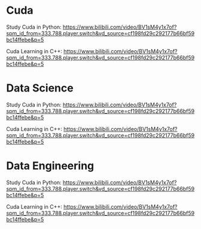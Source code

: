 # Cuda

Study Cuda in Python:
https://www.bilibili.com/video/BV1sM4y1x7of?spm_id_from=333.788.player.switch&vd_source=cf198fd29c292177b66bf59bc14ffebe&p=5

Cuda Learning in C++:
https://www.bilibili.com/video/BV1sM4y1x7of?spm_id_from=333.788.player.switch&vd_source=cf198fd29c292177b66bf59bc14ffebe&p=5

# Data Science

Study Cuda in Python:
https://www.bilibili.com/video/BV1sM4y1x7of?spm_id_from=333.788.player.switch&vd_source=cf198fd29c292177b66bf59bc14ffebe&p=5

Cuda Learning in C++:
https://www.bilibili.com/video/BV1sM4y1x7of?spm_id_from=333.788.player.switch&vd_source=cf198fd29c292177b66bf59bc14ffebe&p=5


# Data Engineering

Study Cuda in Python:
https://www.bilibili.com/video/BV1sM4y1x7of?spm_id_from=333.788.player.switch&vd_source=cf198fd29c292177b66bf59bc14ffebe&p=5

Cuda Learning in C++:
https://www.bilibili.com/video/BV1sM4y1x7of?spm_id_from=333.788.player.switch&vd_source=cf198fd29c292177b66bf59bc14ffebe&p=5
